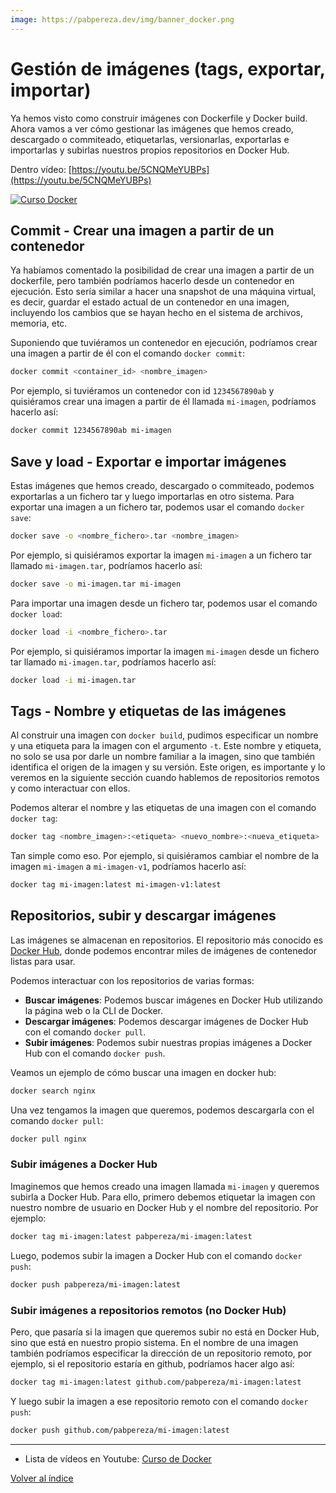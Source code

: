 ```yaml
---
image: https://pabpereza.dev/img/banner_docker.png
---
```



# Gestión de imágenes (tags, exportar, importar)
Ya hemos visto como construir imágenes con Dockerfile y Docker build. Ahora vamos a ver cómo gestionar las imágenes que hemos creado, descargado o commiteado, etiquetarlas, versionarlas, exportarlas e importarlas y subirlas nuestros propios repositorios en Docker Hub.

Dentro vídeo: [https://youtu.be/5CNQMeYUBPs](https://youtu.be/5CNQMeYUBPs)

[![Curso Docker](https://img.youtube.com/vi/5CNQMeYUBPs/maxresdefault.jpg)](https://youtu.be/5CNQMeYUBPs)

## Commit - Crear una imagen a partir de un contenedor
Ya habíamos comentado la posibilidad de crear una imagen a partir de un dockerfile, pero también podríamos hacerlo desde un contenedor en ejecución. Esto sería similar a hacer una snapshot de una máquina virtual, es decir, guardar el estado actual de un contenedor en una imagen, incluyendo los cambios que se hayan hecho en el sistema de archivos, memoria, etc.

Suponiendo que tuviéramos un contenedor en ejecución, podríamos crear una imagen a partir de él con el comando `docker commit`:
```bash
docker commit <container_id> <nombre_imagen>
```

Por ejemplo, si tuviéramos un contenedor con id `1234567890ab` y quisiéramos crear una imagen a partir de él llamada `mi-imagen`, podríamos hacerlo así:
```bash
docker commit 1234567890ab mi-imagen
```

## Save y load - Exportar e importar imágenes
Estas imágenes que hemos creado, descargado o commiteado, podemos exportarlas a un fichero tar y luego importarlas en otro sistema. Para exportar una imagen a un fichero tar, podemos usar el comando `docker save`:

```bash
docker save -o <nombre_fichero>.tar <nombre_imagen>
```

Por ejemplo, si quisiéramos exportar la imagen `mi-imagen` a un fichero tar llamado `mi-imagen.tar`, podríamos hacerlo así:
```bash
docker save -o mi-imagen.tar mi-imagen
```

Para importar una imagen desde un fichero tar, podemos usar el comando `docker load`:
```bash
docker load -i <nombre_fichero>.tar
```

Por ejemplo, si quisiéramos importar la imagen `mi-imagen` desde un fichero tar llamado `mi-imagen.tar`, podríamos hacerlo así:
```bash
docker load -i mi-imagen.tar
```

## Tags - Nombre y etiquetas de las imágenes
Al construir una imagen con `docker build`, pudimos especificar un nombre y una etiqueta para la imagen con el argumento `-t`. Este nombre y etiqueta, no solo se usa por darle un nombre familiar a la imagen, sino que también identifica el origen de la imagen y su versión. Este origen, es importante y lo veremos en la siguiente sección cuando hablemos de repositorios remotos y como interactuar con ellos.

Podemos alterar el nombre y las etiquetas de una imagen con el comando `docker tag`:
```bash
docker tag <nombre_imagen>:<etiqueta> <nuevo_nombre>:<nueva_etiqueta>
```

Tan simple como eso. Por ejemplo, si quisiéramos cambiar el nombre de la imagen `mi-imagen` a `mi-imagen-v1`, podríamos hacerlo así:
```bash
docker tag mi-imagen:latest mi-imagen-v1:latest
```


## Repositorios, subir y descargar imágenes
Las imágenes se almacenan en repositorios. El repositorio más conocido es [Docker Hub](https://hub.docker.com/), donde podemos encontrar miles de imágenes de contenedor listas para usar.

Podemos interactuar con los repositorios de varias formas:
* **Buscar imágenes**: Podemos buscar imágenes en Docker Hub utilizando la página web o la CLI de Docker.
* **Descargar imágenes**: Podemos descargar imágenes de Docker Hub con el comando `docker pull`.
* **Subir imágenes**: Podemos subir nuestras propias imágenes a Docker Hub con el comando `docker push`.

Veamos un ejemplo de cómo buscar una imagen en docker hub:
```bash
docker search nginx
```

Una vez tengamos la imagen que queremos, podemos descargarla con el comando `docker pull`:
```bash
docker pull nginx
```

### Subir imágenes a Docker Hub
Imaginemos que hemos creado una imagen llamada `mi-imagen` y queremos subirla a Docker Hub. Para ello, primero debemos etiquetar la imagen con nuestro nombre de usuario en Docker Hub y el nombre del repositorio. Por ejemplo:
```bash
docker tag mi-imagen:latest pabpereza/mi-imagen:latest
```

Luego, podemos subir la imagen a Docker Hub con el comando `docker push`:
```bash
docker push pabpereza/mi-imagen:latest
```

### Subir imágenes a repositorios remotos (no Docker Hub)
Pero, que pasaría si la imagen que queremos subir no está en Docker Hub, sino que está en nuestro propio sistema. En el nombre de una imagen también podríamos especificar la dirección de un repositorio remoto, por ejemplo, si el repositorio estaría en github, podríamos hacer algo así:
```bash
docker tag mi-imagen:latest github.com/pabpereza/mi-imagen:latest
```

Y luego subir la imagen a ese repositorio remoto con el comando `docker push`:
```bash
docker push github.com/pabpereza/mi-imagen:latest
```



---
* Lista de vídeos en Youtube: [Curso de Docker](https://www.youtube.com/playlist?list=PLQhxXeq1oc2n7YnjRhq7qVMzZWtDY7Zz0)

[Volver al índice](README.md#índice)



